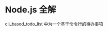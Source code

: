 # Node.js 全解

[cli_based_todo_list](https://github.com/HoffmanZheng/Front-End-Demo/tree/main/node.js_basic/cli_based_todo_list) 中为一个基于命令行的待办事项
